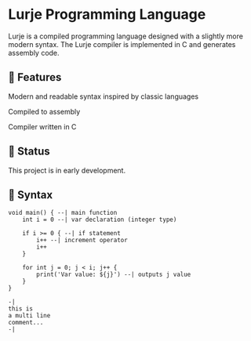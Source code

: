 # Lurje Programming Language
Lurje is a compiled programming language designed with a slightly more modern syntax. The Lurje compiler is implemented in C and generates assembly code.

## 🚀 Features
Modern and readable syntax inspired by classic languages

Compiled to assembly

Compiler written in C

## 🔧 Status
This project is in early development.

## 📄 Syntax
````
void main() { --| main function
    int i = 0 --| var declaration (integer type)

    if i >= 0 { --| if statement
        i++ --| increment operator
        i++
    }

    for int j = 0; j < i; j++ {
        print('Var value: ${j}') --| outputs j value
    }
}

-|  
this is  
a multi line  
comment...  
-|
````
